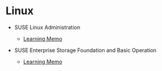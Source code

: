 # Linux

* SUSE Linux Administration
    - [Learning Memo](./linux/Administration/linux_admin.md)

* SUSE Enterprise Storage Foundation and Basic Operation
    - [Learning Memo](./linux/SES/linux_ses.md)




